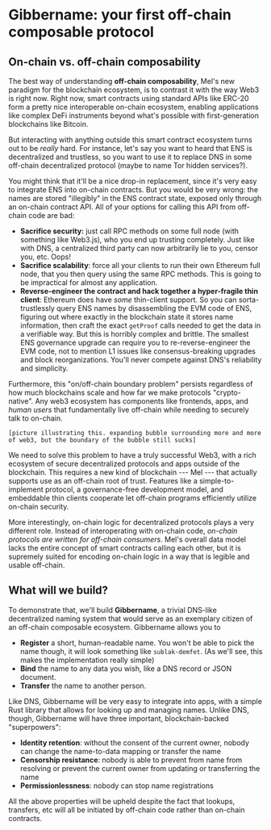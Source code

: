 # Gibbername: your first off-chain composable protocol

## On-chain vs. off-chain composability

The best way of understanding **off-chain composability**, Mel's new paradigm for the blockchain ecosystem, is to contrast it with the way Web3 is right now. Right now, smart contracts using standard APIs like ERC-20 form a pretty nice interoperable on-chain ecosystem, enabling applications like complex DeFi instruments beyond what's possible with first-generation blockchains like Bitcoin.

But interacting with anything outside this smart contract ecosystem turns out to be _really_ hard. For instance, let's say you want to heard that ENS is decentralized and trustless, so you want to use it to replace DNS in some off-chain decentralized protocol (maybe to name Tor hidden services?).&#x20;

You might think that it'll be a nice drop-in replacement, since it's very easy to integrate ENS into on-chain contracts. But you would be very wrong: the names are stored "illegibly" in the ENS contract state, exposed only through an on-chain contract API. All of your options for calling this API from off-chain code are bad:

* **Sacrifice security:** just call RPC methods on some full node (with something like Web3.js), who you end up trusting completely. Just like with DNS, a centralized third party can now arbitrarily lie to you, censor you, etc. Oops!
* **Sacrifice scalability**: force all your clients to run their own Ethereum full node, that you then query using the same RPC methods. This is going to be impractical for almost any application.
* **Reverse-engineer the contract and hack together a hyper-fragile thin client**: Ethereum does have _some_ thin-client support. So you can sorta-trustlessly query ENS names by disassembling the EVM code of ENS, figuring out where exactly in the blockchain state it stores name information, then craft the exact `getProof` calls needed to get the data in a verifiable way. But this is horribly complex and brittle. The smallest ENS governance upgrade can require you to re-reverse-engineer the EVM code, not to mention L1 issues like consensus-breaking upgrades and block reorganizations. You'll never compete against DNS's reliability and simplicity.

Furthermore, this "on/off-chain boundary problem" persists regardless of how much blockchains scale and how far we make protocols "crypto-native". Any web3 ecosystem has components like frontends, apps, and _human users_ that fundamentally live off-chain while needing to securely talk to on-chain.

```
[picture illustrating this. expanding bubble surrounding more and more of web3, but the boundary of the bubble still sucks]
```

We need to solve this problem to have a truly successful Web3, with a rich ecosystem of secure decentralized protocols and apps outside of the blockchain. This requires a new kind of blockchain --- Mel --- that actually supports use as an off-chain root of trust. Features like a simple-to-implement protocol, a governance-free development model, and embeddable thin clients cooperate let off-chain programs efficiently utilize on-chain security.

More interestingly, on-chain logic for decentralized protocols plays a very different role. Instead of interoperating with on-chain code, _on-chain protocols are written for off-chain consumers_. Mel's overall data model lacks the entire concept of smart contracts calling each other, but it is supremely suited for encoding on-chain logic in a way that is legible and usable off-chain.

## What will we build?

To demonstrate that, we'll build **Gibbername**, a trivial DNS-like decentralized naming system that would serve as an exemplary citizen of an off-chain composable ecosystem. Gibbername allows you to

* **Register** a short, human-readable name. You won't be able to pick the name though, it will look something like `sublak-demfet`. (As we'll see, this makes the implementation really simple)
* **Bind** the name to any data you wish, like a DNS record or JSON document.
* **Transfer** the name to another person.

Like DNS, Gibbername will be very easy to integrate into apps, with a simple Rust library that allows for looking up and managing names. Unlike DNS, though, Gibbername will have three important, blockchain-backed "superpowers":

* **Identity retention**: without the consent of the current owner, nobody can change the name-to-data mapping or transfer the name
* **Censorship resistance**: nobody is able to prevent from name from resolving or prevent the current owner from updating or transferring the name
* **Permissionlessness**: nobody can stop name registrations

All the above properties will be upheld despite the fact that lookups, transfers, etc will all be initiated by off-chain code rather than on-chain contracts.
